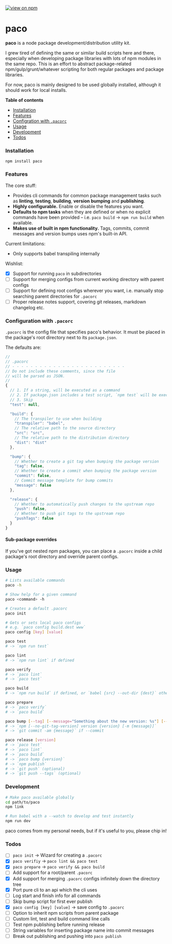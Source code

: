 [![view on npm](http://img.shields.io/npm/v/paco.svg)](https://www.npmjs.org/package/paco)

# paco

**paco** is a node package development/distribution utility kit.

I grew tired of defining the same or similar build scripts here and there, especially when developing package libraries with lots of npm modules in the same repo. This is an effort to abstract package-related npm/gulp/grunt/whatever scripting for both regular packages and package libraries.

For now, paco is mainly designed to be used globally installed, although it should work for local installs.

**Table of contents**

* [Installation](#installation)
* [Features](#features)
* [Configration with `.pacorc`](#pacorc)
* [Usage](#usage)
* [Development](#development)
* [Todos](#todos)

<a name="installation"></a>
### Installation

`npm install paco`

<a name="features"></a>
### Features

The core stuff:

* Provides cli commands for common package management tasks such as **linting**, **testing**, **building**, **version bumping** and **publishing**.
* **Highly configurable.** Enable or disable the features you want.
* **Defaults to npm tasks** when they are defined or when no explicit commands have been provided – i.e. `paco build` -> `npm run build` when available.
* **Makes use of built in npm functionality.** Tags, commits, commit messages and version bumps uses npm's built-in API.

Current limitations:

* Only supports babel transpiling internally

Wishlist:

* [x] Support for running `paco` in subdirectories
* [ ] Support for merging configs from current working directory with parent configs
* [ ] Support for defining root configs wherever you want, i.e. manually stop searching parent directories for `.pacorc`
* [ ] Proper release notes support, covering git releases, markdown changelog etc.

<a name="pacorc"></a>
### Configuration with `.pacorc`

`.pacorc` is the config file that specifies paco's behavior. It must be placed in the package's root directory next to its `package.json`.

The defaults are:

```js
//
// .pacorc
// - - - - - - - - - - - - - - - - - - - - - - - - -
// Do not include these comments, since the file
// will be parsed as JSON.
//
{
  // 1. If a string, will be executed as a command
  // 2. If package.json includes a test script, `npm test` will be executed
  // 3. Skip
  "test": null,

  "build": {
    // The transpiler to use when building
    "transpiler": "babel",
    // The relative path to the source directory
    "src": "src",
    // The relative path to the distribution directory
    "dist": "dist"
  },

  "bump": {
    // Whether to create a git tag when bumping the package version
    "tag": false,
    // Whether to create a commit when bumping the package version
    "commit": false,
    // Commit message template for bump commits
    "message": false
  },

  "release": {
    // Whether to automatically push changes to the upstream repo
    "push": false,
    // Whether to push git tags to the upstream repo
    "pushTags": false
  }
}
```

#### Sub-package overrides

If you've got nested npm packages, you can place a `.pacorc` inside a child package's root directory and override parent configs.

<a name="usage"></a>
### Usage

```bash
# Lists available commands
paco -h

# Show help for a given command
paco <command> -h

# Creates a default .pacorc
paco init

# Gets or sets local paco configs
# e.g. `paco config build.dest www`
paco config [key] [value]

paco test
# -> `npm run test`

paco lint
# -> `npm run lint` if defined

paco verify
# -> `paco lint`
# -> `paco test`

paco build
# -> `npm run build` if defined, or `babel {src} --out-dir {dest}` otherwise

paco prepare
# -> `paco verify`
# -> `paco build`

paco bump [--tag] [--message="Something about the new version: %s"] [--commit] [version]
# -> `npm [--no-git-tag-version] version {version} [-m {message}]`
# -> `git commit -am {message}` if --commit

paco release [version]
# -> `paco test`
# -> `paco lint`
# -> `paco build`
# -> `paco bump {version}`
# -> `npm publish`
# -> `git push` (optional)
# -> `git push --tags` (optional)
```

<a name="development"></a>
### Development

```bash
# Make paco available globally
cd path/to/paco
npm link

# Run babel with a --watch to develop and test instantly
npm run dev
```

paco comes from my personal needs, but if it's useful to you, please chip in!

<a name="todos"></a>
### Todos

* [ ] `paco init` -> Wizard for creating a `.pacorc`
* [x] `paco verifiy` -> `paco lint && paco test`
* [x] `paco prepare` -> `paco verify && paco build`
* [ ] Add support for a root/parent `.pacorc`
* [x] Add support for merging `.pacorc` configs infinitely down the directory tree
* [x] Port pure cli to an api which the cli uses
* [ ] Log start and finish info for all commands
* [ ] Skip bump script for first ever publish
* [x] `paco config [key] [value]` -> save config to `.pacorc`
* [ ] Option to inherit npm scripts from parent package
* [ ] Custom lint, test and build command line calls
* [ ] Test npm publishing before running release
* [ ] String variables for inserting package name into commit messages
* [ ] Break out publishing and pushing into `paco publish`
